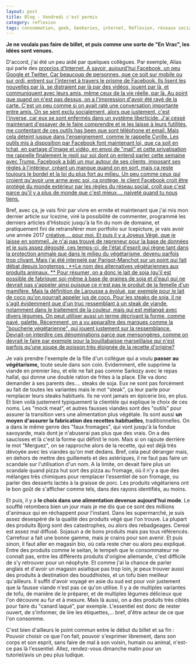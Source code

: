 ```yaml
---
layout: post
title: Blog - Vendredi c'est permis
category: reflexion
tags: consommation, geek, Geekeries, internet, Réflexion, réseaux sociaux, végétarien, végétarisme]
---
```

**Je ne voulais pas faire de billet, et puis comme une sorte de "En Vrac", les idées sont venues.**

D'accord, j'ai été un peu aidé par quelques collègues. Par exemple, Alias qui parle des <span style="text-decoration:underline;"><a href="http://alias.codiferes.net/wordpress/index.php/internet-et-ses-proprietaires-acariatres/">proprios d'Internet</a>, A savoir, aujourd'hui Facebook, un peu Google et Twitter. Car beaucoup de personnes, que ce soit sur mobile ou sur ordi, entrent sur l'internet à travers le prisme de Facebook. Ils lisent les nouvelles par là, se distraient par là par des vidéos, jouent par là, et communiquent avec leurs amis, même ceux de la vie réelle, par là. Au point que quand on n'est pas dessus, on a l'impression d'avoir été rayé de la carte. C'est un peu comme si on avait raté une conversation importante entre amis. On se sent exclu socialement, alors que justement, c'est l'inverse, car eux se sont enfermés dans un système liberticide. J'ai cessé maintenant d'essayer de le faire comprendre et je les laisse à leurs futilités, me contentant de ces outils has been que sont téléphone et email. Mais cela déteint jusque dans l'enseignement, comme le rappelle <span style="text-decoration:underline;"><a href="https://cyrille-borne.com/blog/index.php?article2657/prof-2-0">Cyrille</a>. Les outils mis à disposition par Facebook font maintenant loi, que ça soit en tchat, en partage d'image et vidéo, en envoi de "mail" et cette privatisation me rappelle finalement le repli sur soi dont on entend parler cette semaine avec Trump. Facebook a bâti un mur autour de ses clients, imposant ses règles à l'intérieur, créant un manque quand on en sort, mais ça reste toujours le bordel et la loi du plus fort au milieu. Un peu comme ceux qui croient qu'avoir une arme avec soi, ça protège, le client Facebook croit être protégé du monde extérieur par les règles du réseau social, croît que c'est parce qu'il y a plus de monde que c'est mieux.... naiveté quand tu nous tiens.

Bref, avec ça, je vais finir par vivre en ermite et maintenant que j'ai mis mon dernier article sur Icezine, viré la possibilité de commenter, programmé les derniers articles d'Histozic jusqu'à la fin du nom de domaine, et pratiquement fini de retransférer mon portfolio sur Icepicture, je vais avoir une année 2017 <span style="text-decoration:underline;"><a href="http://frederic.bezies.free.fr/blog/?p=15324">créative.</a>... pour moi. Et puis il y a Joyeux Végé, que je laisse en sommeil. Je n'ai pas trouvé de repreneur pour la base de données et je suis assez dégouté, ces temps-ci, de l'état d'esprit qui règne tant dans la protection animale que dans le milieu du végétarisme, devenu parfois trop clivant. Mais j'ai été interpelé par <span style="text-decoration:underline;"><a href="http://www.parigotmanchot.fr/">Parigot-Manchot</a> sur un point qui fait débat depuis longtemps : **Le nom des alternatives végétariennes aux produits animaux. ** Pour résumer, on a donc le lait de soja (qu'il est possible de fabriquer soi-même à base de graines de soja et d'eau) qui ne devrait pas s'appeler ainsi puisque ce n'est pas le produit de la femelle d'un mamifère. Mais la définition de Larousse a évolué, par exemple pour le lait de coco qu'on pourrait appeler jus de coco. Pour les steaks de soja, il ne s'agit évidemment que d'un truc ressemblant à un steak de viande, notamment dans le traitement de la couleur, mais qui est mélangé avec divers légumes. On peut utiliser aussi un terme décrivant la forme, comme pavé, galette. Récemment, on a vu apparaître des marques comme la "boucherie végétarienne", qui jouent justement sur la ressemblance. Devrait-on interdire ces dénominations parce que mensongères, comme on devrait le faire par exemple pour la bouillabaisse marseillaise qui n'est parfois qu'une soupe de poisson très éloignée de la recette d'origine?

Je vais prendre l'exemple de la fille d'un collègue qui a voulu **passer au végétarisme,** toute seule dans son coin. Evidemment, elle supprime la viande en premier lieu, et elle ne fait pas comme Sarkozy avec le repas hallal, qui donne une double ration de frites à la place. Elle va donc demander à ses parents des.... steaks de soja. Eux ne sont pas forcément au fait de toutes les variantes mais le mot "steak", ça leur parle pour remplacer leurs steaks habituels. Ils ne vont jamais en épicerie bio, en plus. Et bien voilà justement typiquement la clientèle qui explique le choix de ces noms. Les "mock meat", et autres fausses viandes sont des "outils" pour assurer la transition vers une alimentation plus végétale. Ils sont aussi **un moyen d'assurer la fabrication des recettes habituelles**, traditionnelles. On a dans le même genre des "faux fromages", qui vont jusqu'à la fondue savoyarde, mais dont je n'abuserai pas plus que des vrais. On a des saucisses et là c'est la forme qui définit le nom. Mais si on rajoute derrière le mot "Merguez", on se rapproche alors de la recette, qui est déjà très dévoyée avec les viandes qu'on met dedans. Bref, cela peut déranger mais, en dehors de mettre des guillemets et des astériques, il ne faut pas faire un scandale sur l'utilisation d'un nom. A la limite, on devait faire plus un scandale quand pizza hut sort des pizza au fromage, où il n'y a que des mélanges très chimiques pour remplacer l'essentiel de son fromage, ou parler des desserts lactés à la graisse de porc. Les produits végétariens ont le bon goût de s'afficher comme tels, dans des rayons identifiés, au moins.

Et puis, il y a **le choix dans une alimentation devenue aujourd'hui mode**. Le soufflé retombera bien un jour mais je me dis que ce sont des millions d'animaux qui en réchappent pour l'instant. Dans les supermarché, je suis assez desespéré de la qualité des produits végé que l'on trouve. La plupart des produits Bjorg sont des catastrophes, ou alors des rebadgeages. Cereal est assez mal diffusé. Sojasun a de bons produits mais pas tous référencés. Carrefour a fait une bonne gamme, mais je crains pour son avenir. Et puis sinon, il faut aller en magasin bio, où cela reste cher ou alors peu expliqué. Entre des produits comme le seitan, le tempeh que le consommateur ne connaît pas, entre les différents produits d'origine allemande, c'est difficile de s'y retrouver pour un néophyte. Et comme j'ai la chance de parler anglais et d'avoir un magasin asiatique pas trop loin, je peux trouver aussi des produits à destination des bouddhistes, et un tofu bien meilleur qu'ailleurs. Il suffit d'avoir voyagé en asie du sud est pour voir justement que la fausse viande n'est pas ce qu'on utilise. Il y a de multiples variantes de tofu, de manière de le préparer, et de multiples légumes délicieux que l'on découvre au fur et à mesure. Mais là aussi, on a des produits très ciblés pour faire du "canard laqué", par exemple. L'essentiel est donc de rester ouvert, de s'informer, de lire les étiquettes,... bref, d'être acteur de ce que l'on consomme.

C'est bien d'ailleurs le point commun entre le début du billet et sa fin : Pouvoir choisir ce que l'on fait, pouvoir s'exprimer librement, dans son corps et son esprit, sans faire de mal à son voisin, humain ou animal, n'est-ce pas là l'essentiel. Allez, rendez-vous dimanche matin pour un tutoriel/avis un peu plus ludique.
